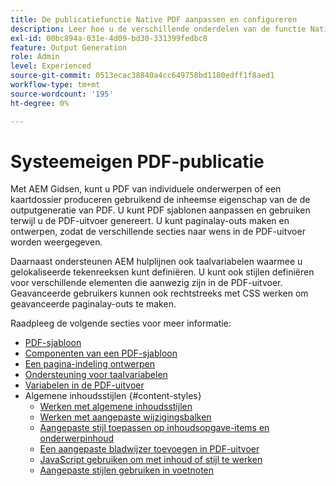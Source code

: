 ```yaml
---
title: De publicatiefunctie Native PDF aanpassen en configureren
description: Leer hoe u de verschillende onderdelen van de functie Native PDF aanpast en configureert.
exl-id: 00bc894a-031e-4d09-bd30-331399fedbc8
feature: Output Generation
role: Admin
level: Experienced
source-git-commit: 0513ecac38840a4cc649758bd1180edff1f8aed1
workflow-type: tm+mt
source-wordcount: '195'
ht-degree: 0%

---
```


# Systeemeigen PDF-publicatie

Met AEM Gidsen, kunt u PDF van individuele onderwerpen of een kaartdossier produceren gebruikend de inheemse eigenschap van de de outputgeneratie van PDF. U kunt PDF sjablonen aanpassen en gebruiken terwijl u de PDF-uitvoer genereert. U kunt paginalay-outs maken en ontwerpen, zodat de verschillende secties naar wens in de PDF-uitvoer worden weergegeven.

Daarnaast ondersteunen AEM hulplijnen ook taalvariabelen waarmee u gelokaliseerde tekenreeksen kunt definiëren. U kunt ook stijlen definiëren voor verschillende elementen die aanwezig zijn in de PDF-uitvoer. Geavanceerde gebruikers kunnen ook rechtstreeks met CSS werken om geavanceerde paginalay-outs te maken.


Raadpleeg de volgende secties voor meer informatie:
* [PDF-sjabloon](../native-pdf/pdf-template.md)
* [Componenten van een PDF-sjabloon](../native-pdf/components-pdf-template.md)
* [Een pagina-indeling ontwerpen](../native-pdf/design-page-layout.md)
* [Ondersteuning voor taalvariabelen](../native-pdf/native-pdf-language-variables.md)
* [Variabelen in de PDF-uitvoer](../native-pdf/native-pdf-variables.md)
* Algemene inhoudsstijlen {#content-styles}
   * [Werken met algemene inhoudsstijlen](../native-pdf/stylesheet.md)
   * [Werken met aangepaste wijzigingsbalken](../native-pdf/change-bar-style.md)
   * [Aangepaste stijl toepassen op inhoudsopgave-items en onderwerpinhoud](../native-pdf/custom-style-toc.md)
   * [Een aangepaste bladwijzer toevoegen in PDF-uitvoer](../native-pdf/add-custom-bookmark.md)
   * [JavaScript gebruiken om met inhoud of stijl te werken](../native-pdf/use-javascript-content-style.md)
   * [Aangepaste stijlen gebruiken in voetnoten](../native-pdf/footnote-number-style.md)
